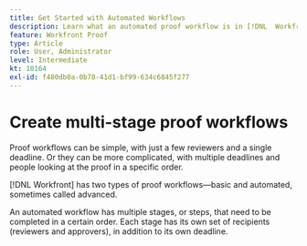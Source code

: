 ```yaml
---
title: Get Started with Automated Workflows
description: Learn what an automated proof workflow is in [!DNL  Workfront] and how it is different from a basic workflow.
feature: Workfront Proof
type: Article
role: User, Administrator
level: Intermediate
kt: 10164
exl-id: f480db0a-0b78-41d1-bf99-634c6845f277
---
```

# Create multi-stage proof workflows

Proof workflows can be simple, with just a few reviewers and a single deadline. Or they can be more complicated, with multiple deadlines and people looking at the proof in a specific order.

[!DNL Workfront] has two types of proof workflows—basic and automated, sometimes called advanced.

An automated workflow has multiple stages, or steps, that need to be completed in a certain order. Each stage has its own set of recipients (reviewers and approvers), in addition to its own deadline.

<!--
Note by Chuck Middleton, 6-28-22:
This tutorial is incomplete. It should have a video included. Video with MPC ID 335130 does an excellent job of explaining automated workflows, but it was in the Workfront Proof > Administration and setup section of the TOC. I moved it, along with related workflow tutorials, into the Workfront Proof > Proof workflows section. I also removed this tutorial from the TOC.
-->
